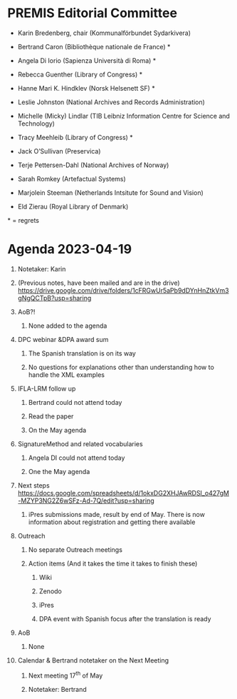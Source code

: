 PREMIS Editorial Committee 
==========================

-   Karin Bredenberg, chair (Kommunalförbundet Sydarkivera)

-   Bertrand Caron (Bibliothèque nationale de France) \*

-   Angela Di Iorio (Sapienza Università di Roma) \*

-   Rebecca Guenther (Library of Congress) \*

-   Hanne Mari K. Hindklev (Norsk Helsenett SF) \*

-   Leslie Johnston (National Archives and Records Administration)

-   Michelle (Micky) Lindlar (TIB Leibniz Information Centre for Science
    and Technology)

-   Tracy Meehleib (Library of Congress) \*

-   Jack O’Sullivan (Preservica)

-   Terje Pettersen-Dahl (National Archives of Norway) 

-   Sarah Romkey (Artefactual Systems) 

-   Marjolein Steeman (Netherlands Intsitute for Sound and Vision) 

-   Eld Zierau (Royal Library of Denmark)

\* = regrets

Agenda 2023-04-19
=================

1.  Notetaker: Karin

2.  (Previous notes, have been mailed and are in the drive)
    <https://drive.google.com/drive/folders/1cFRGwUr5aPb9dDYnHnZtkVm3gNgQCTpB?usp=sharing>

3.  AoB?!

    1.  None added to the agenda

4.  DPC webinar &DPA award sum

    1.  The Spanish translation is on its way

    2.  No questions for explanations other than understanding how to
        handle the XML examples

5.  IFLA-LRM follow up

    1.  Bertrand could not attend today

    2.  Read the paper

    3.  On the May agenda

6.  SignatureMethod and related vocabularies

    1.  Angela DI could not attend today

    2.  One the May agenda

7.  Next steps  
    <https://docs.google.com/spreadsheets/d/1okxDG2XHJAwRDSI_o427gM-MZYP3NG2Z6wSFz-Ad-7Q/edit?usp=sharing>

    1.  iPres submissions made, result by end of May. There is now
        information about registration and getting there available

8.  Outreach

    1.  No separate Outreach meetings

    2.  Action items (And it takes the time it takes to finish these)

        1.  Wiki

        2.  Zenodo

        3.  iPres

        4.  DPA event with Spanish focus after the translation is ready

9.  AoB

    1.  None

10. Calendar & Bertrand notetaker on the Next Meeting

    1.  Next meeting 17<sup>th</sup> of May

    2.  Notetaker: Bertrand
